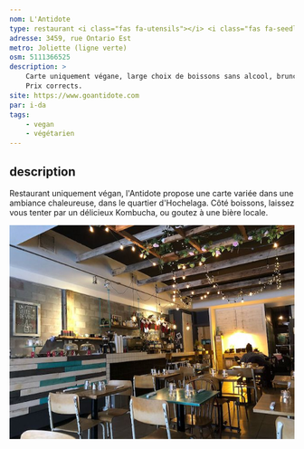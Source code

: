 ```yaml
---
nom: L'Antidote
type: restaurant <i class="fas fa-utensils"></i> <i class="fas fa-seedling"></i>
adresse: 3459, rue Ontario Est
metro: Joliette (ligne verte)
osm: 5111366525
description: >
    Carte uniquement végane, large choix de boissons sans alcool, brunch le week-end.
    Prix corrects.
site: https://www.goantidote.com
par: i-da
tags:
    - vegan
    - végétarien
---
```


## description

Restaurant uniquement végan, l'Antidote propose une carte variée dans une ambiance chaleureuse,
dans le quartier d'Hochelaga. Côté boissons, laissez vous tenter par un délicieux Kombucha, ou goutez à
une bière locale.

![L'Antidode](./media/l-antidote.jpg)

<i class="fas fa-seedling"></i>
